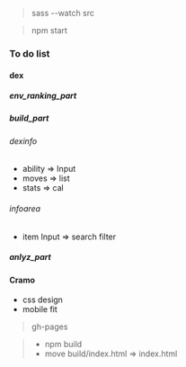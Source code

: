 > sass --watch src

> npm start

### To do list

#### dex

##### env_ranking_part

##### build_part

###### dexinfo


+ ability => Input
+ moves => list
+ stats => cal

###### infoarea
+ item Input => search filter


##### anlyz_part

#### Cramo

+ css design
+ mobile fit


> gh-pages

> + npm build
> + move build/index.html => index.html
